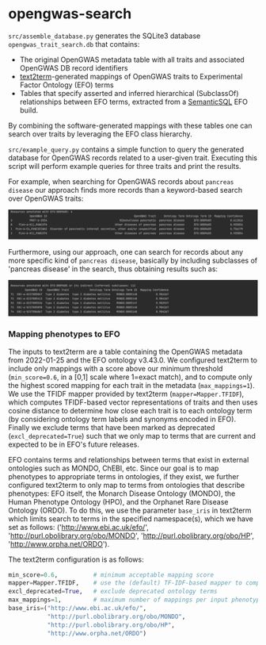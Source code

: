 # opengwas-search

`src/assemble_database.py` generates the SQLite3 database `opengwas_trait_search.db` that contains:
- The original OpenGWAS metadata table with all traits and associated OpenGWAS DB record identifiers
- [text2term](https://github.com/ccb-hms/ontology-mapper)-generated mappings of OpenGWAS traits to Experimental Factor Ontology (EFO) terms
- Tables that specify asserted and inferred hierarchical (SubclassOf) relationships between EFO terms, extracted from a [SemanticSQL](https://github.com/INCATools/semantic-sql) EFO build. 

By combining the software-generated mappings with these tables one can search over traits by leveraging the EFO class hierarchy. 

`src/example_query.py` contains a simple function to query the generated database for OpenGWAS records related to a user-given trait. Executing this script will perform example queries for three traits and print the results. 

For example, when searching for OpenGWAS records about `pancreas disease` our approach finds more records than a keyword-based search over OpenGWAS traits:

![](resources/example_search_1.png)

Furthermore, using our approach, one can search for records about any more specific kind of `pancreas disease`, basically by including subclasses of 'pancreas disease' in the search, thus obtaining results such as:

![](resources/example_search_2.png)


### Mapping phenotypes to EFO

The inputs to text2term are a table containing the OpenGWAS metadata from 2022-01-25 and the EFO ontology v3.43.0. We configured text2term to include only mappings with a score above our minimum threshold (`min_score=0.6`, in a [0,1] scale where 1=exact match), and to compute only the highest scored mapping for each trait in the metadata (`max_mappings=1`). We use the TFIDF mapper provided by text2term (`mapper=Mapper.TFIDF`), which computes TFIDF-based vector representations of traits and then uses cosine distance to determine how close each trait is to each ontology term (by considering ontology term labels and synonyms encoded in EFO). Finally we exclude terms that have been marked as deprecated (`excl_deprecated=True`) such that we only map to terms that are current and expected to be in EFO's future releases.

EFO contains terms and relationships between terms that exist in external ontologies such as MONDO, ChEBI, etc. Since our goal is to map phenotypes to appropriate terms in ontologies, if they exist, we further configured text2term to only map to terms from ontologies that describe phenotypes: EFO itself, the Monarch Disease Ontology (MONDO), the Human Phenotype Ontology (HPO), and the Orphanet Rare Disease Ontology (ORDO). To do this, we use the parameter `base_iris` in text2term which limits search to terms in the specified namespace(s), which we have set as follows: ('http://www.ebi.ac.uk/efo/', 'http://purl.obolibrary.org/obo/MONDO', 'http://purl.obolibrary.org/obo/HP',  'http://www.orpha.net/ORDO').

The text2term configuration is as follows:
```python
min_score=0.6,          # minimum acceptable mapping score  
mapper=Mapper.TFIDF,    # use the (default) TF-IDF-based mapper to compare strings  
excl_deprecated=True,   # exclude deprecated ontology terms
max_mappings=1,         # maximum number of mappings per input phenotype
base_iris=("http://www.ebi.ac.uk/efo/", 
           "http://purl.obolibrary.org/obo/MONDO",
           "http://purl.obolibrary.org/obo/HP", 
           "http://www.orpha.net/ORDO")
```
